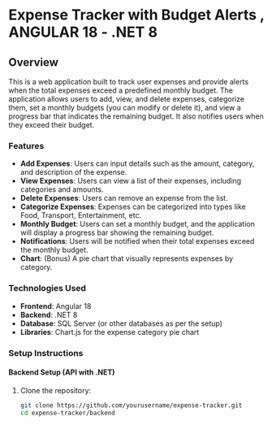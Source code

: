 # Expense Tracker with Budget Alerts , ANGULAR 18 - .NET 8

## Overview
This is a web application built to track user expenses and provide alerts when the total expenses exceed a predefined monthly budget. The application allows users to add, view, and delete expenses, categorize them, set a monthly budgets (you can modify or delete it), and view a progress bar that indicates the remaining budget. It also notifies users when they exceed their budget.

### Features
- **Add Expenses**: Users can input details such as the amount, category, and description of the expense.
- **View Expenses**: Users can view a list of their expenses, including categories and amounts.
- **Delete Expenses**: Users can remove an expense from the list.
- **Categorize Expenses**: Expenses can be categorized into types like Food, Transport, Entertainment, etc.
- **Monthly Budget**: Users can set a monthly budget, and the application will display a progress bar showing the remaining budget.
- **Notifications**: Users will be notified when their total expenses exceed the monthly budget.
- **Chart**: (Bonus) A pie chart that visually represents expenses by category.

### Technologies Used
- **Frontend**: Angular 18
- **Backend**: .NET 8
- **Database**: SQL Server (or other databases as per the setup)
- **Libraries**: Chart.js for the expense category pie chart

### Setup Instructions

#### Backend Setup (API with .NET)
1. Clone the repository:
   ```bash
   git clone https://github.com/yourusername/expense-tracker.git
   cd expense-tracker/backend
